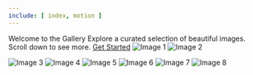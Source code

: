 ```yaml
---
include: [ index, motion ]
---
```


Welcome to the Gallery
Explore a curated selection of beautiful images. Scroll down to see more.
[Get Started](#)
![Image 1](https://picsum.photos/seed/1/1200/800)
![Image 2](https://picsum.photos/seed/2/1200/800)

![Image 3](https://picsum.photos/seed/3/600/400)
![Image 4](https://picsum.photos/seed/4/600/400)
![Image 5](https://picsum.photos/seed/5/600/400)
![Image 6](https://picsum.photos/seed/6/600/400)
![Image 7](https://picsum.photos/seed/7/600/400)
![Image 8](https://picsum.photos/seed/8/600/400)

